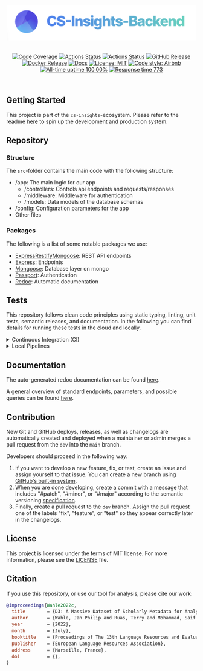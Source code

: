 <br/>
<div align="center">
  <a href="https://cs-insights.uni-goettingen.de">
    <img src="logo.png" alt="Logo" width="500">
  </a>
</div>
<br/>
<p align="center">
<a href="https://codecov.io/gh/gipplab/cs-insights-backend"><img alt="Code Coverage" src="https://codecov.io/gh/gipplab/cs-insights-backend/branch/main/graph/badge.svg?token=FW8MXQX5XK"/></a>
<a href="https://github.com/gipplab/cs-insights-backend/actions/workflows/release.yml"><img alt="Actions Status" src="https://github.com/gipplab/cs-insights-backend/actions/workflows/release.yml/badge.svg?branch=dev"></a>  
<a href="https://github.com/gipplab/cs-insights-backend/actions/workflows/main.yml"><img alt="Actions Status" src="https://github.com/gipplab/cs-insights-backend/actions/workflows/main.yml/badge.svg"></a>
<a href="https://github.com/gipplab/cs-insights-backend/releases"><img alt="GitHub Release" src="https://img.shields.io/github/v/release/gipplab/cs-insights-backend?sort=semver"></a>
<a href="https://hub.docker.com/repository/docker/jpelhaw/nlp-land-backend"><img alt="Docker Release" src="https://img.shields.io/docker/v/jpelhaw/nlp-land-backend?label=Docker"></a>
<a href="https://gipplab.github.io/cs-insights-backend/"><img alt="Docs" src="https://img.shields.io/badge/Docs-gh--pages-blue"></a>
<a href="https://github.com/ag-gipp/cs-insights-backend/blob/master/LICENSE"><img alt="License: MIT" src="https://black.readthedocs.io/en/stable/_static/license.svg"></a>
<a href="https://github.com/airbnb/javascript"><img alt="Code style: Airbnb" src="https://img.shields.io/badge/codestyle-Airbnb-success"></a>
<a href="https://gipplab.github.io/cs-insights-uptime/"><img alt="All-time uptime 100.00%" src="https://img.shields.io/endpoint?url=https%3A%2F%2Fraw.githubusercontent.com%2Fgipplab%2Fcs-insights-uptime%2FHEAD%2Fapi%2Fbackend%2Fuptime.json"></a>
<a href="https://gipplab.github.io/cs-insights-uptime/"><img alt="Response time 773" src="https://img.shields.io/endpoint?url=https%3A%2F%2Fraw.githubusercontent.com%2Fgipplab%2Fcs-insights-uptime%2FHEAD%2Fapi%2Fbackend%2Fresponse-time.json"></a>
</p>
<br/>

## Getting Started

This project is part of the `cs-insights`-ecosystem. Please refer to the readme [here](https://github.com/gipplab/cs-insights-main) to spin up the development and production system.

## Repository
### Structure
The `src`-folder contains the main code with the following structure:
- /app: The main logic for our app
  - /controllers: Controls api endpoints and requests/responses
  - /middleware: Middleware for authentication
  - /models: Data models of the database schemas
- /config: Configuration parameters for the app
- Other files

### Packages
The following is a list of some notable packages we use:
- [ExpressRestifyMongoose](https://florianholzapfel.github.io/express-restify-mongoose/v1/): REST API endpoints
- [Express](https://expressjs.com): Endpoints
- [Mongoose](https://mongoosejs.com): Database layer on mongo
- [Passport](https://www.passportjs.org): Authentication
- [Redoc](https://github.com/Redocly/redoc): Automatic documentation
    
## Tests
This repository follows clean code principles using static typing, linting, unit tests, semantic releases, and documentation. In the following you can find details for running these tests in the cloud and locally.

<details> <summary> Continuous Integration (CI) </summary>

1. Whenever you create a pull request against the `dev` branch, typing, linting, and unit tests are checked.
2. Whenever a maintainer or admin creates a pull request from the `dev` to the `main` branch, a new release, docker image, documentation, and coverage report is generated.

</details>

<details> <summary> Local Pipelines </summary>

To run these CI pipelines such as tests and linting locally install [act](https://github.com/nektos/act). With act you can run CI tests in docker containers the way they are run on GitHub actions.

To run the full check suite with act you need the full ubuntu image (>12GB) and then execute:
```shell
act
```

To run a single check like the Test from the pipeline, execute:
```shell
act -j Test
```

You can also run the tests without act using:
```shell
npm run test
npm run lint
```

We use an additional npm script `test2` to make it easier to run specific tests using `grep`:
```shell
npm run test2 -- -g <query>
```
This will not generate a code coverage report and by replacing `<query>` with
e.g. `topics` only tests or test groups that contain the word `topics` will be run.

</details>


## Documentation
The auto-generated redoc documentation can be found [here](https://gipplab.github.io/cs-insights-backend/).

A general overview of standard endpoints, parameters, and possible queries can be found [here](https://florianholzapfel.github.io/express-restify-mongoose/v1/).

    
## Contribution
New Git and GitHub deploys, releases, as well as changelogs are automatically created and deployed when a maintainer or admin merges a pull request from the `dev` into the `main` branch.
    
Developers should proceed in the following way:
1. If you want to develop a new feature, fix, or test, create an issue and assign yourself to that issue. You can create a new branch using [GitHub's built-in system](https://docs.github.com/en/issues/tracking-your-work-with-issues/creating-a-branch-for-an-issue).
2. When you are done developing, create a commit with a message that includes "#patch", "#minor", or "#major" according to the semantic versioning [specification](https://semver.org/).
3. Finally, create a pull request to the `dev` branch. Assign the pull request one of the labels "fix", "feature", or "test" so they appear correctly later in the changelogs.

## License
This project is licensed under the terms of MIT license. For more information, please see the [LICENSE](LICENSE) file.

## Citation
If you use this repository, or use our tool for analysis, please cite our work:

```bib
@inproceedings{Wahle2022c,
  title        = {D3: A Massive Dataset of Scholarly Metadata for Analyzing the State of Computer Science Research},
  author       = {Wahle, Jan Philip and Ruas, Terry and Mohammad, Saif M. and Gipp, Bela},
  year         = {2022},
  month        = {July},
  booktitle    = {Proceedings of The 13th Language Resources and Evaluation Conference},
  publisher    = {European Language Resources Association},
  address      = {Marseille, France},
  doi          = {},
}
```
